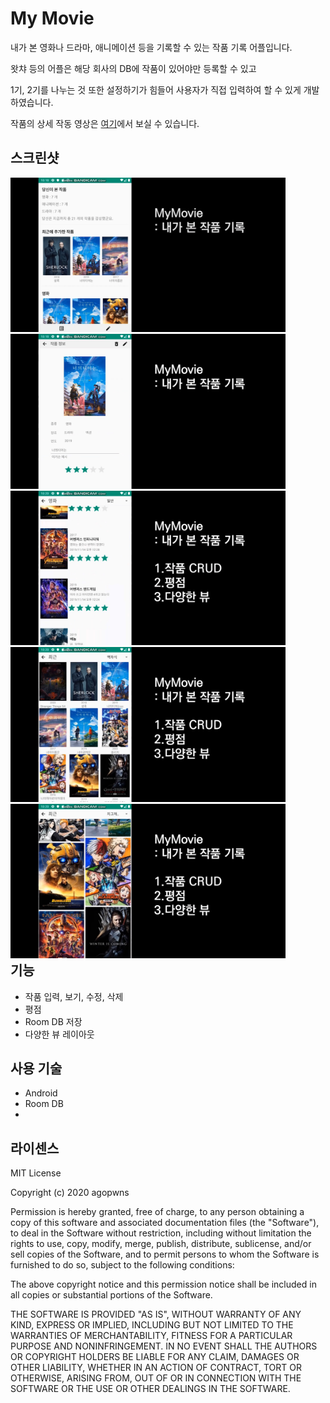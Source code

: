 # My Movie
내가 본 영화나 드라마, 애니메이션 등을 기록할 수 있는 작품 기록 어플입니다.  
  
왓챠 등의 어플은 해당 회사의 DB에 작품이 있어야만 등록할 수 있고   
  
1기, 2기를 나누는 것 또한 설정하기가 힘들어 사용자가 직접 입력하여 할 수 있게 개발 하였습니다.  
      
작품의 상세 작동 영상은 [여기]()에서 보실 수 있습니다.     
    
## 스크린샷
<div style="float:left;">
  <img src="https://github.com/agopwns/MyMovie/blob/master/images/1.jpg" alt="Your image title" width="440"/> 
  <img src="https://github.com/agopwns/MyMovie/blob/master/images/2.jpg" alt="Your image title" width="440"/>
  <img src="https://github.com/agopwns/MyMovie/blob/master/images/3.jpg" alt="Your image title" width="440"/>
  <img src="https://github.com/agopwns/MyMovie/blob/master/images/4.jpg" alt="Your image title" width="440"/>
  <img src="https://github.com/agopwns/MyMovie/blob/master/images/5.jpg" alt="Your image title" width="440"/>
</div>

## 기능
  - 작품 입력, 보기, 수정, 삭제
  - 평점
  - Room DB 저장
  - 다양한 뷰 레이아웃

## 사용 기술
  - Android
  - Room DB
  - 

## 라이센스
MIT License  
  
Copyright (c) 2020 agopwns  
  
Permission is hereby granted, free of charge, to any person obtaining a copy
of this software and associated documentation files (the "Software"), to deal
in the Software without restriction, including without limitation the rights
to use, copy, modify, merge, publish, distribute, sublicense, and/or sell
copies of the Software, and to permit persons to whom the Software is
furnished to do so, subject to the following conditions:  
  
The above copyright notice and this permission notice shall be included in all
copies or substantial portions of the Software.  
  
THE SOFTWARE IS PROVIDED "AS IS", WITHOUT WARRANTY OF ANY KIND, EXPRESS OR
IMPLIED, INCLUDING BUT NOT LIMITED TO THE WARRANTIES OF MERCHANTABILITY,
FITNESS FOR A PARTICULAR PURPOSE AND NONINFRINGEMENT. IN NO EVENT SHALL THE
AUTHORS OR COPYRIGHT HOLDERS BE LIABLE FOR ANY CLAIM, DAMAGES OR OTHER
LIABILITY, WHETHER IN AN ACTION OF CONTRACT, TORT OR OTHERWISE, ARISING FROM,
OUT OF OR IN CONNECTION WITH THE SOFTWARE OR THE USE OR OTHER DEALINGS IN THE
SOFTWARE.  
   

